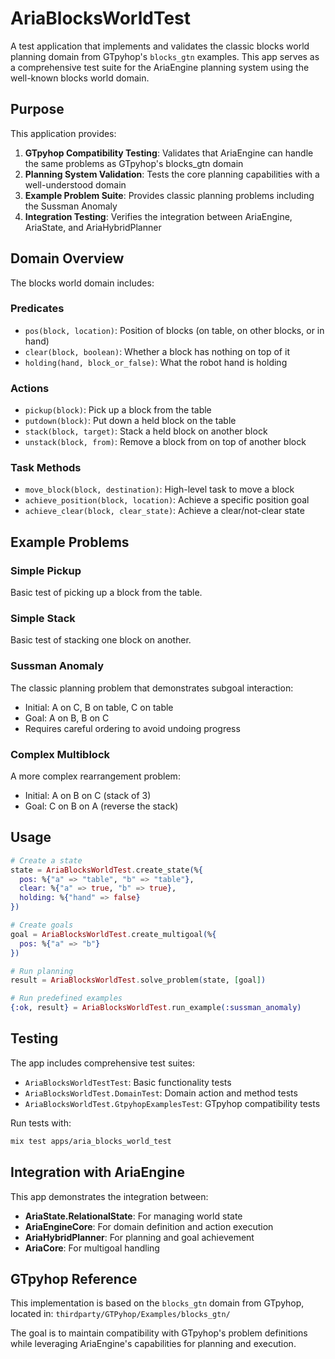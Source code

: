 # AriaBlocksWorldTest

A test application that implements and validates the classic blocks world planning domain from GTpyhop's `blocks_gtn` examples. This app serves as a comprehensive test suite for the AriaEngine planning system using the well-known blocks world domain.

## Purpose

This application provides:

1. **GTpyhop Compatibility Testing**: Validates that AriaEngine can handle the same problems as GTpyhop's blocks_gtn domain
2. **Planning System Validation**: Tests the core planning capabilities with a well-understood domain
3. **Example Problem Suite**: Provides classic planning problems including the Sussman Anomaly
4. **Integration Testing**: Verifies the integration between AriaEngine, AriaState, and AriaHybridPlanner

## Domain Overview

The blocks world domain includes:

### Predicates

- `pos(block, location)`: Position of blocks (on table, on other blocks, or in hand)
- `clear(block, boolean)`: Whether a block has nothing on top of it
- `holding(hand, block_or_false)`: What the robot hand is holding

### Actions

- `pickup(block)`: Pick up a block from the table
- `putdown(block)`: Put down a held block on the table
- `stack(block, target)`: Stack a held block on another block
- `unstack(block, from)`: Remove a block from on top of another block

### Task Methods

- `move_block(block, destination)`: High-level task to move a block
- `achieve_position(block, location)`: Achieve a specific position goal
- `achieve_clear(block, clear_state)`: Achieve a clear/not-clear state

## Example Problems

### Simple Pickup

Basic test of picking up a block from the table.

### Simple Stack

Basic test of stacking one block on another.

### Sussman Anomaly

The classic planning problem that demonstrates subgoal interaction:

- Initial: A on C, B on table, C on table
- Goal: A on B, B on C
- Requires careful ordering to avoid undoing progress

### Complex Multiblock

A more complex rearrangement problem:

- Initial: A on B on C (stack of 3)
- Goal: C on B on A (reverse the stack)

## Usage

```elixir
# Create a state
state = AriaBlocksWorldTest.create_state(%{
  pos: %{"a" => "table", "b" => "table"},
  clear: %{"a" => true, "b" => true},
  holding: %{"hand" => false}
})

# Create goals
goal = AriaBlocksWorldTest.create_multigoal(%{
  pos: %{"a" => "b"}
})

# Run planning
result = AriaBlocksWorldTest.solve_problem(state, [goal])

# Run predefined examples
{:ok, result} = AriaBlocksWorldTest.run_example(:sussman_anomaly)
```

## Testing

The app includes comprehensive test suites:

- `AriaBlocksWorldTestTest`: Basic functionality tests
- `AriaBlocksWorldTest.DomainTest`: Domain action and method tests
- `AriaBlocksWorldTest.GtpyhopExamplesTest`: GTpyhop compatibility tests

Run tests with:

```bash
mix test apps/aria_blocks_world_test
```

## Integration with AriaEngine

This app demonstrates the integration between:

- **AriaState.RelationalState**: For managing world state
- **AriaEngineCore**: For domain definition and action execution
- **AriaHybridPlanner**: For planning and goal achievement
- **AriaCore**: For multigoal handling

## GTpyhop Reference

This implementation is based on the `blocks_gtn` domain from GTpyhop, located in:
`thirdparty/GTPyhop/Examples/blocks_gtn/`

The goal is to maintain compatibility with GTpyhop's problem definitions while leveraging AriaEngine's capabilities for planning and execution.
